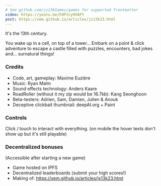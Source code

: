 ```yaml
---
# See github.com/js13kGames/games for supported frontmatter
video: https://youtu.be/h9PJcy9VAFY
post: https://xem.github.io/articles/js13k23.html
---
```

It's the 13th century.

You wake up in a cell, on top of a tower...
Embark on a point & click adventure to escape a castle filled with puzzles, encounters, bad jokes and... surnatural things!

### Credits

- Code, art, gameplay: Maxime Euzière
- Music: Ryan Malm
- Sound effects technology: Anders Kaare
- RoadRoller (without it my zip would be 16.7kb): Kang Seonghoon
- Beta-testers: Adrien, Sam, Damien, Julien & Anouk
- Deceptive clickbait thumbnail: deepAI.org + Paint

### Controls

Click / touch to interact with everything.
(on mobile the hover texts don't show up but it's still playable)

### Decentralized bonuses
(Accessible after starting a new game)

- Game hosted on IPFS
- Decentralized leaderboards (submit your high scores!)
- Making of: <https://xem.github.io/articles/js13k23.html>
